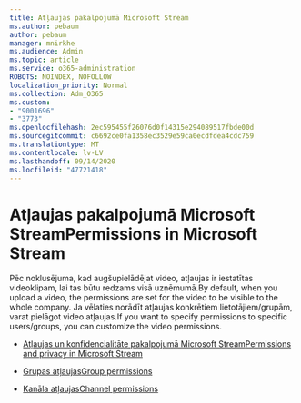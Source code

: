 ```yaml
---
title: Atļaujas pakalpojumā Microsoft Stream
ms.author: pebaum
author: pebaum
manager: mnirkhe
ms.audience: Admin
ms.topic: article
ms.service: o365-administration
ROBOTS: NOINDEX, NOFOLLOW
localization_priority: Normal
ms.collection: Adm_O365
ms.custom:
- "9001696"
- "3773"
ms.openlocfilehash: 2ec595455f26076d0f14315e294089517fbde00d
ms.sourcegitcommit: c6692ce0fa1358ec3529e59ca0ecdfdea4cdc759
ms.translationtype: MT
ms.contentlocale: lv-LV
ms.lasthandoff: 09/14/2020
ms.locfileid: "47721418"
---
```

# <a name="permissions-in-microsoft-stream"></a><span data-ttu-id="d0839-102">Atļaujas pakalpojumā Microsoft Stream</span><span class="sxs-lookup"><span data-stu-id="d0839-102">Permissions in Microsoft Stream</span></span>

<span data-ttu-id="d0839-103">Pēc noklusējuma, kad augšupielādējat video, atļaujas ir iestatītas videoklipam, lai tas būtu redzams visā uzņēmumā.</span><span class="sxs-lookup"><span data-stu-id="d0839-103">By default, when you upload a video, the permissions are set for the video to be visible to the whole company.</span></span> <span data-ttu-id="d0839-104">Ja vēlaties norādīt atļaujas konkrētiem lietotājiem/grupām, varat pielāgot video atļaujas.</span><span class="sxs-lookup"><span data-stu-id="d0839-104">If you want to specify permissions to specific users/groups, you can customize the video permissions.</span></span>

- [<span data-ttu-id="d0839-105">Atļaujas un konfidencialitāte pakalpojumā Microsoft Stream</span><span class="sxs-lookup"><span data-stu-id="d0839-105">Permissions and privacy in Microsoft Stream</span></span>](https://docs.microsoft.com/stream/portal-permissions)

- [<span data-ttu-id="d0839-106">Grupas atļaujas</span><span class="sxs-lookup"><span data-stu-id="d0839-106">Group permissions</span></span>](https://docs.microsoft.com/stream/portal-permissions#group-permissions)

- [<span data-ttu-id="d0839-107">Kanāla atļaujas</span><span class="sxs-lookup"><span data-stu-id="d0839-107">Channel permissions</span></span>](https://docs.microsoft.com/stream/portal-permissions#channel-permissions)